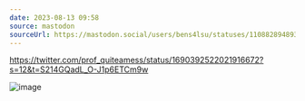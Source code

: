 ```yaml
---
date: 2023-08-13 09:58
source: mastodon
sourceUrl: https://mastodon.social/users/bens4lsu/statuses/110882894893701030
---
```

<p><a href="https://twitter.com/prof_quiteamess/status/1690392522021916672?s=12&amp;t=S214GQadL_O-J1p6ETCm9w" target="_blank" rel="nofollow noopener noreferrer" translate="no"><span class="invisible">https://</span><span class="ellipsis">twitter.com/prof_quiteamess/st</span><span class="invisible">atus/1690392522021916672?s=12&amp;t=S214GQadL_O-J1p6ETCm9w</span></a></p>

<img src="" alt="image ">